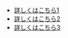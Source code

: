 <div class="more_links">
	<ul>
		<li><a href="javascript:;">詳しくはこちら1</a></li>
		<li><a href="javascript:;">詳しくはこちら2</a></li>
		<li><a href="javascript:;">詳しくはこちら3</a></li>
	</ul>
</div><!-- /.more_links -->
